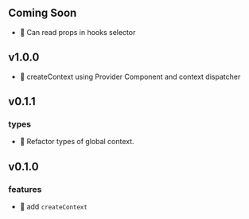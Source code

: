 ## Coming Soon

-  🚀 Can read props in hooks selector

## v1.0.0

-   🚀 createContext using Provider Component and context dispatcher

## v0.1.1

### types

-   🔧 Refactor types of global context.

## v0.1.0

### features

-   🚀 add `createContext`
